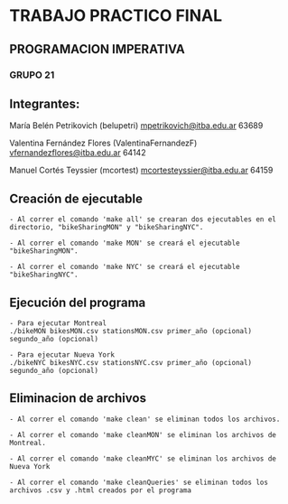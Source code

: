 # TRABAJO PRACTICO FINAL
## PROGRAMACION IMPERATIVA 

### GRUPO 21
## Integrantes:

María Belén Petrikovich (belupetri) 
    mpetrikovich@itba.edu.ar 63689

Valentina Fernández Flores (ValentinaFernandezF)
    vfernandezflores@itba.edu.ar 64142

Manuel Cortés Teyssier (mcortest) 
    mcortesteyssier@itba.edu.ar 64159

## Creación de ejecutable

    - Al correr el comando 'make all' se crearan dos ejecutables en el directorio, "bikeSharingMON" y "bikeSharingNYC".

    - Al correr el comando 'make MON' se creará el ejecutable "bikeSharingMON".

    - Al correr el comando 'make NYC' se creará el ejecutable "bikeSharingNYC".

## Ejecución del programa

    - Para ejecutar Montreal
    ./bikeMON bikesMON.csv stationsMON.csv primer_año (opcional) segundo_año (opcional)
    
    - Para ejecutar Nueva York
    ./bikeNYC bikesNYC.csv stationsNYC.csv primer_año (opcional) segundo_año (opcional)

## Eliminacion de archivos

    - Al correr el comando 'make clean' se eliminan todos los archivos.

    - Al correr el comando 'make cleanMON' se eliminan los archivos de Montreal.

    - Al correr el comando 'make cleanMYC' se eliminan los archivos de Nueva York

    - Al correr el comando 'make cleanQueries' se eliminan todos los archivos .csv y .html creados por el programa
